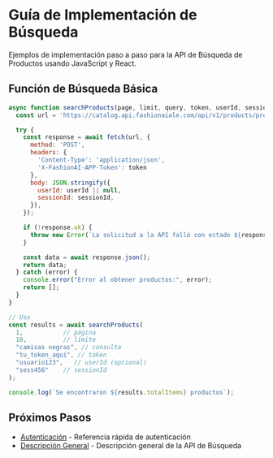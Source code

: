 # Guía de Implementación de Búsqueda

Ejemplos de implementación paso a paso para la API de Búsqueda de Productos usando JavaScript y React.

## Función de Búsqueda Básica

```javascript
async function searchProducts(page, limit, query, token, userId, sessionId) {
  const url = 'https://catalog.api.fashionaiale.com/api/v1/products/protected/search?page={page}&limit={limit}&query={query}';

  try {
    const response = await fetch(url, {
      method: 'POST',
      headers: {
        'Content-Type': 'application/json',
        'X-FashionAI-APP-Token': token
      },
      body: JSON.stringify({
        userId: userId || null,
        sessionId: sessionId,
      }),
    });

    if (!response.ok) {
      throw new Error(`La solicitud a la API falló con estado ${response.status}`);
    }

    const data = await response.json();
    return data;
  } catch (error) {
    console.error("Error al obtener productos:", error);
    return [];
  }
}

// Uso
const results = await searchProducts(
  1,           // página
  10,          // límite
  "camisas negras", // consulta
  "tu_token_aquí", // token
  "usuario123",   // userId (opcional)
  "sess456"    // sessionId
);

console.log(`Se encontraron ${results.totalItems} productos`);
```

## Próximos Pasos

- [Autenticación](../authentication) - Referencia rápida de autenticación
- [Descripción General](./overview) - Descripción general de la API de Búsqueda

